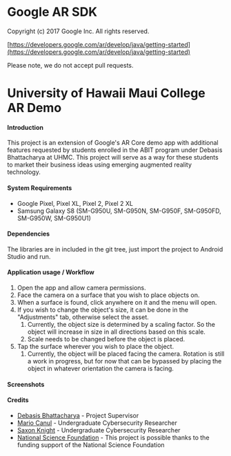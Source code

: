 Google AR SDK
=====================
Copyright (c) 2017 Google Inc.  All rights reserved.

[https://developers.google.com/ar/develop/java/getting-started](https://developers.google.com/ar/develop/java/getting-started)

Please note, we do not accept pull requests.

# University of Hawaii Maui College AR Demo
#### Introduction
This project is an extension of Google's AR Core demo app with additional features requested by students enrolled in the ABIT program under Debasis Bhattacharya at UHMC. This project will serve as a way for these students to market their business ideas using emerging augmented reality technology.
#### System Requirements
* Google Pixel, Pixel XL, Pixel 2, Pixel 2 XL
* Samsung Galaxy S8 (SM-G950U, SM-G950N, SM-G950F, SM-G950FD, SM-G950W, SM-G950U1)
#### Dependencies
The libraries are in included in the git tree, just import the project to Android Studio and run. 

#### Application usage / Workflow
1. Open the app and allow camera permissions.
2. Face the camera on a surface that you wish to place objects on.
3. When a surface is found, click anywhere on it and the menu will open.
4. If you wish to change the object's size, it can be done in the "Adjustments" tab, otherwise select the asset.
	1. Currently, the object size is determined by a scaling factor. So the object will increase in size in all directions based on this scale. 
	2. Scale needs to be changed before the object is placed.
5. Tap the surface wherever you wish to place the object. 
	1. Currently, the object will be placed facing the camera. Rotation is still a work in progress, but for now that can be bypassed by placing the object in whatever orientation the camera is facing.  

#### Screenshots

#### Credits
* [Debasis Bhattacharya](mailto:debasisb@hawaii.edu) - Project Supervisor
* [Mario Canul](mailto:mcanul@hawaii.edu) - Undergraduate Cybersecurity Researcher
* [Saxon Knight](mailto:knight7@hawaii.edu) - Undergraduate Cybersecurity Researcher
* [National Science Foundation](http://nsf.gov) - This project is possible thanks to the funding support of the National Science Foundation